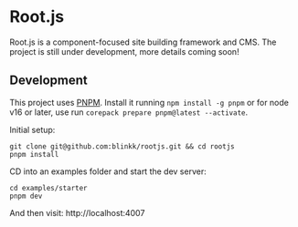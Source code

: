 # Root.js

Root.js is a component-focused site building framework and CMS. The project is
still under development, more details coming soon!

## Development

This project uses [PNPM](https://pnpm.io/). Install it running
`npm install -g pnpm` or for node v16 or later, use run
`corepack prepare pnpm@latest --activate`.

Initial setup:

```shell
git clone git@github.com:blinkk/rootjs.git && cd rootjs
pnpm install
```

CD into an examples folder and start the dev server:

```shell
cd examples/starter
pnpm dev
```

And then visit: http://localhost:4007
